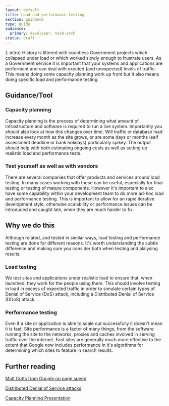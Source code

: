 ```yaml
---
layout: default
title: Load and performance testing
section: guidance
type: guide
audience:
  primary: developer, tech-arch
status: draft
---
```


{:.intro}
History is littered with countless Government projects which collapsed under
load or which worked slowly enough to frustrate users. As a Government service it is important that your systems and applications are
performant and can deal with exected (and unexpected) levels of traffic. This
means doing some capacity planning work up front but it also means doing
specific load and performance testing. 

## Guidance/Tool

### Capacity planning

Capacity planning is the process of determining what amount of
infrastructure and software is required to run a live system.
Importantly you should also look at how this changes over time. Will
traffic or database load increase every month as the site grows, or are
some days or months (self assessment deadline or bank holidays)
particularly spikey. The output should help with both estimating ongoing
costs as well as setting up realistic load and performance tests.

### Test yourself as well as with vendors

There are several companies that offer products and services around load
testing. In many cases working with these can be useful, especially for
final testing or testing of mature components. However it's important to
also have some capability within your development team to do more ad-hoc
load and performance testing. This is important to allow for an
rapid iterative development style, otherwise scalability or performance
issues can be introduced and caught late, when they are much harder to
fix.

## Why we do this

Although related, and tested in similar ways, load testing and
performance testing are done for different reasons. It's worth
understanding the subtle difference and making sure you consider both
when testing and alalysing results.

### Load testing

We test sites and applications under realistic load to ensure that, when
launched, they work for the people using them. This should involve
testing in load in excess of expected traffic in order to simulate
certain types of Denial of Service (DoS) attack, including a Distributed
Denial of Service (DDoS) attack.

### Performance testing

Even if a site or application is able to scale out successfully it
doesn't mean it is fast. Site performance is a factor of many things,
from the software running the site to the networks, proxies and caches
involved in serving traffic over the internet. Fast sites are generally
much more effective to the extent that Google now includes performance
in it's algorithms for determining which sites to feature in search
results.

## Further reading

[Matt Cutts from Google on page speed](http://www.mattcutts.com/blog/site-speed/)

[Distributed Denial of Service attacks](http://en.wikipedia.org/wiki/Denial-of-service_attack)

[Capacity Planning Presentation](http://www.slideshare.net/jallspaw/velocity2008-capacity-management1-484676)
